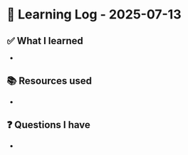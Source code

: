 # 🧠 Learning Log - 2025-07-13

## ✅ What I learned

- 

## 📚 Resources used

- 

## ❓ Questions I have

- 

